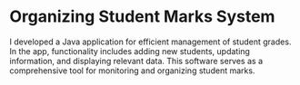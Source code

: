 # Organizing Student Marks System

I developed a Java application for efficient management of student grades. In the app, functionality includes adding new students, updating information, and displaying relevant data. This software serves as a comprehensive tool for monitoring and organizing student marks.
